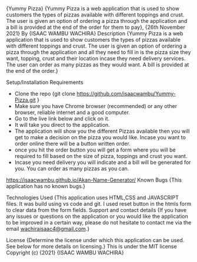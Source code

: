 {Yummy Pizza}
{Yummy Pizza is a web application that is used to show customers the types of pizzas available with different toppings and crust. The user is given an option of ordering a pizza through the application and a bill is provided at the end of the order for them to pay}, {26th November 2021}
By {ISAAC WAMBU WACHIRA}
Description
{Yummy Pizza is a web application that is used to show customers the types of pizzas available with different toppings and crust. The user is given an option of ordering a pizza through the application and all they need to fill in is the pizza size they want, topping, crust and their location incase they need delivery services. The user can order as many pizzas as they would want. A bill is provided at the end of the order.}

Setup/Installation Requirements
* Clone the repo {git clone https://github.com/isaacwambu/Yummy-Pizza.git }
* Make sure you have Chrome browser (recommended) or any other browser, reliable internet and a good computer.
* Go to the live link below and click on it.
* It will take you direct to the application.
* The application will show you the different Pizzas available then you will get to make a decision on the pizza you would like. Incase you want to order online there will be a button written order.
* once you hit the order button you will get a form where you will be required to fill based on the size of pizza, toppings and crust you want.
* Incase you need delivery you will indicate and a bill will be generated for you. You can order as many pizzas as you can.

https://isaacwambu.github.io/Akan-Name-Generator/
Known Bugs
{This application has no known bugs.}

Technologies Used
{This application uses HTML,CSS and JAVASCRIPT files. It was build using vs code and git. I used reset button in the htmls form to clear data from the form fields.
Support and contact details
{If you have any issues or questions on the application or you would like the application to be improved in a certain way, please do not hesitate to contact me via the email wachiraisaac4@gmail.com.}

License
{Determine the license under which this application can be used. See below for more details on licensing.} This is under the MIT license Copyright (c) {2021} {ISAAC WAMBU WACHIRA}